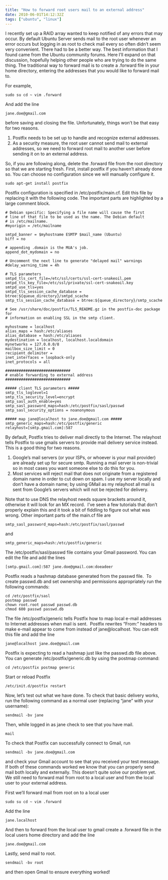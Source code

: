 ```yaml
---
title: "How to forward root users mail to an external address" 
date: 2010-06-01T14:12:32Z
tags: ["ubuntu", "linux"]
---
```


I recently set up a RAID array wanted to keep notified of any errors that may occur. By default Ubuntu Server sends mail to the root user whenever an error occurs but logging in as root to check mail every so often didn’t seem very convenient. There had to be a better way. The best information that I found came from the Ubuntu community forums. Here I’ll expand on that discussion, hopefully helping other people who are trying to do the same thing. The traditional way to forward mail is to create a .forward file in your home directory, entering the addresses that you would like to forward mail to.

<!--more-->

For example,

    sudo su cd ~ vim .forward

And add the line

    jane.doe@gmail.com

before saving and closing the file. Unfortunately, things won’t be that easy for two reasons.

1.  Postfix needs to be set up to handle and recognize external addresses.
2.  As a security measure, the root user cannot send mail to external addresses, so we need to forward root mail to another user before sending it on to an external address.

So, if you are following along, delete the .forward file from the root directory so that we are starting fresh. First, install postfix if you haven’t already done so. You can choose no configuration since we will manually configure it.

    sudo apt-get install postfix

Postfix configuration is specified in /etc/postfix/main.cf. Edit this file by replacing it with the following code. The important parts are highlighted by a large comment block.

    # Debian specific: Specifying a file name will cause the first 
    # line of that file to be used as the name. The Debian default 
    # is /etc/mailname. 
    #myorigin = /etc/mailname 
    
    smtpd_banner = $myhostname ESMTP $mail_name (Ubuntu)
    biff = no  
    
    # appending .domain is the MUA's job. 
    append_dot_mydomain = no  
    
    # Uncomment the next line to generate "delayed mail" warnings 
    #delay_warning_time = 4h 
    
    # TLS parameters 
    smtpd_tls_cert_file=/etc/ssl/certs/ssl-cert-snakeoil.pem
    smtpd_tls_key_file=/etc/ssl/private/ssl-cert-snakeoil.key
    smtpd_use_tls=yes
    smtpd_tls_session_cache_database = btree:${queue_directory}/smtpd_scache
    smtp_tls_session_cache_database = btree:${queue_directory}/smtp_scache  
    
    # See /usr/share/doc/postfix/TLS_README.gz in the postfix-doc package for 
    # information on enabling SSL in the smtp client. 
    
    myhostname = localhost
    alias_maps = hash:/etc/aliases
    alias_database = hash:/etc/aliases
    mydestination = localhost, localhost.localdomain
    mynetworks = 127.0.0.0/8
    mailbox_size_limit = 0
    recipient_delimiter =  
    inet_interfaces = loopback-only
    inet_protocols = all  
    
    ############################# 
    # enable forwarding to external address
    ############################# 
    
    ##### client TLS parameters ##### 
    smtp_tls_loglevel=1
    smtp_tls_security_level=encrypt
    smtp_sasl_auth_enable=yes
    smtp_sasl_password_maps=hash:/etc/postfix/sasl/passwd
    smtp_sasl_security_options = noanonymous  
    
    ##### map jane@localhost to jane.doe@gmail.com ##### 
    smtp_generic_maps=hash:/etc/postfix/generic
    relayhost=[smtp.gmail.com]:587

By default, Postfix tries to deliver mail directly to the Internet. The relayhost tells Postfix to use gmails servers to provide mail delivery service instead. This is a good thing for two reasons.

1.  Google’s mail servers (or your ISPs, or whoever is your mail provider) are already set up for secure smtp. Running a mail server is non-trivial so in most cases you want someone else to do this for you.
2.  Most services will reject mail that does not originate from a registered domain name in order to cut down on spam. I use my server locally and don’t have a domain name; by using GMail as my relayhost all mail is sent from Google’s servers which will not be rejected for delivery.

Note that to use DNS the relayhost needs square brackets around it, otherwise it will look for an MX record.  I’ve seen a few tutorials that don’t properly explain this and it took a bit of fiddling to figure out what was wrong. Other important parts of the main.cf file are

    smtp_sasl_password_maps=hash:/etc/postfix/sasl/passwd

and

    smtp_generic_maps=hash:/etc/postfix/generic

The /etc/postfix/sasl/passwd file contains your Gmail password. You can edit the file and add the lines

    [smtp.gmail.com]:587 jane.doe@gmail.com:doeadeer

Postfix reads a hashmap database generated from the passwd file.  To create passwd.db and set ownership and permissions appropriately run the following commands:

    cd /etc/postfix/sasl
    postmap passwd
    chown root.root passwd passwd.db
    chmod 600 passwd passwd.db

The file /etc/postfix/generic tells Postfix how to map local e-mail addresses to Internet addresses when mail is sent.  Postfix rewrites “From:” headers to make e-mail appear to come from  instead of jane@localhost. You can edit this file and add the line

    jane@localhost jane.doe@gmail.com

Postfix is expecting to read a hashmap just like the passwd.db file above.  You can generate /etc/postfix/generic.db by using the postmap command:

    cd /etc/postfix postmap generic

Start or reload Postfix

    /etc/init.d/postfix restart

Now, let’s test out what we have done. To check that basic delivery works, run the following command as a normal user (replacing “jane” with your username):

    sendmail -bv jane

Then, while logged in as jane check to see that you have mail.

    mail

To check that Postfix can successfully connect to Gmail, run

    sendmail -bv jane.doe@gmail.com

and check your Gmail account to see that you received your test message. If both of these commands worked we know that you can properly send mail both locally and externally. This doesn’t quite solve our problem yet.  We still need to forward mail from root to a local user and from the local user to your external address.

First we’ll forward mail from root on to a local user

    sudo su cd ~ vim .forward

Add the line

    jane.localhost

And then to forward from the local user to gmail create a .forward file in the local users home directory and add the line

    jane.doe@gmail.com

Lastly, send mail to root.

    sendmail -bv root

and then open Gmail to ensure everything worked!
